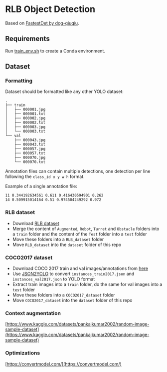 # RLB Object Detection

Based on [FastestDet by dog-qiuqiu](https://github.com/dog-qiuqiu/FastestDet/).

## Requirements

Run [train_env.sh](./train_env.sh) to create a Conda environment.

## Dataset

### Formatting
Dataset should be formatted like any other YOLO dataset:
```
.
├── train
│   ├── 000001.jpg
│   ├── 000001.txt
│   ├── 000002.jpg
│   ├── 000002.txt
│   ├── 000003.jpg
│   └── 000003.txt
└── val
    ├── 000043.jpg
    ├── 000043.txt
    ├── 000057.jpg
    ├── 000057.txt
    ├── 000070.jpg
    └── 000070.txt
```
Annotation files can contain multiple detections, one detection per line following the `class_id x y w h` format.

Example of a single annotation file:
```
11 0.344192634561 0.611 0.416430594901 0.262
14 0.509915014164 0.51 0.974504249292 0.972
```

### RLB dataset
- Download [RLB dataset](https://github.com/)
- Merge the content of `Augmented`, `Robot`, `Turret` and `Obstacle` folders into a `train` folder and the content of the `Test` folder into a `test` folder
- Move these folders into a `RLB_dataset` folder
- Move `RLB_dataset` into the `dataset` folder of this repo

### COCO2017 dataset
- Download COCO 2017 train and val images/annotations from [here](https://cocodataset.org/#download)
- Use [JSON2YOLO](https://github.com/ultralytics/JSON2YOLO) to convert `instances_train2017.json` and `instances_val2017.json` to YOLO format
- Extract train images into a `train` folder, do the same for val images into a `test` folder
- Move these folders into a `COCO2017_dataset` folder
- Move `COCO2017_dataset` into the `dataset` folder of this repo

### Context augmentation
[https://www.kaggle.com/datasets/pankajkumar2002/random-image-sample-dataset](https://www.kaggle.com/datasets/pankajkumar2002/random-image-sample-dataset)

### Optimizations
[https://convertmodel.com/](https://convertmodel.com/)